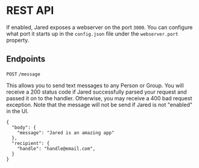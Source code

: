 # REST API

If enabled, Jared exposes a webserver on the port `3000`. You can configure what port it starts up in the `config.json` file under the `webserver.port` property.

## Endpoints
`POST` `/message` 

This allows you to send text messages to any Person or Group. You will receive a 200 status code if Jared successfully parsed your request and passed it on to the handler. Otherwise, you may receive a 400 bad request exception. Note that the message will not be send if Jared is not "enabled" in the UI.

```
{
  "body": {
    "message": "Jared is an amazing app"
  },
  "recipient": {
    "handle": "handle@email.com",
  }
}
```
